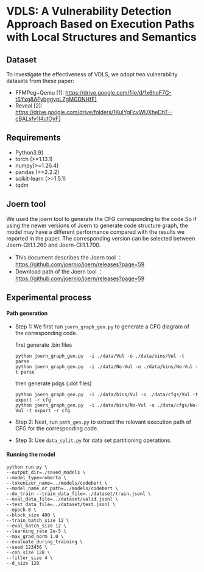 # VDLS: A Vulnerability Detection Approach Based on Execution Paths with Local Structures and Semantics

## Dataset
To investigate the effectiveness of VDLS, we adopt two vulnerability datasets from these paper:
* FFMPeg+Qemu [1]: https://drive.google.com/file/d/1x6hoF7G-tSYxg8AFybggypLZgMGDNHfF]
* Reveal [2]: https://drive.google.com/drive/folders/1KuIYgFcvWUXheDhT--cBALsfy1I4utOyF]

## Requirements
* Python3.9]
* torch (>=1.13.1)
* numpy(>=1.26.4)
* pandas (>=2.2.2)
* scikit-learn (>=1.5.1)
* tqdm



## Joern tool
We used the joern tool to generate the CFG corresponding to the code.So if using the newer versions of Joern to generate code structure graph, the model may have a different performance compared with the results we reported in the paper. The corresponding version can be selected between Joern-Cli1.1.260 and Joern-Cli1.1.700.
* This document describes the Joern tool ：https://github.com/joernio/joern/releases?page=59 
* Download path of the Joern tool ： https://github.com/joernio/joern/releases?page=59


## Experimental process
#### Path generation
* Step 1: We first run ```joern_graph_gen.py``` to generate a CFG diagram of the corresponding code.
  
     first generate .bin files
     ```
     python joern_graph_gen.py  -i ./data/Vul -o ./data/bins/Vul -t parse
     python joern_graph_gen.py  -i ./data/No-Vul -o ./data/bins/No-Vul -t parse
     ```
     
     then generate pdgs (.dot files)
     ```
     python joern_graph_gen.py  -i ./data/bins/Vul -o ./data/cfgs/Vul -t export -r cfg
     python joern_graph_gen.py  -i ./data/bins/No-Vul -o ./data/cfgs/No-Vul -t export -r cfg
     ```
* Step 2: Next, run ```path_gen.py``` to extract the relevant execution path of CFG for the corresponding code.
* Step 3: Use ```data_split.py``` for data set partitioning operations.

#### Running the model
```shell
python run.py \
--output_dir=./saved_models \
--model_type=roberta \
--tokenizer_name=../models/codebert \
--model_name_or_path=../models/codebert \
--do_train --train_data_file=../dataset/train.jsonl \
--eval_data_file=../dataset/valid.jsonl \
--test_data_file=../dataset/test.jsonl \
--epoch 8 \
--block_size 400 \
--train_batch_size 12 \
--eval_batch_size 12 \
--learning_rate 2e-5 \
--max_grad_norm 1.0 \
--evaluate_during_training \
--seed 123456 \
--cnn_size 128 \
--filter_size 4 \
--d_size 128

```



